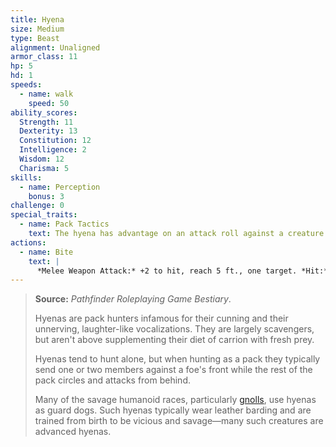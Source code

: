 ```yaml
---
title: Hyena
size: Medium
type: Beast
alignment: Unaligned
armor_class: 11
hp: 5
hd: 1
speeds:
  - name: walk
    speed: 50
ability_scores:
  Strength: 11
  Dexterity: 13
  Constitution: 12
  Intelligence: 2
  Wisdom: 12
  Charisma: 5
skills:
  - name: Perception
    bonus: 3
challenge: 0
special_traits:
  - name: Pack Tactics
    text: The hyena has advantage on an attack roll against a creature if at least one of the hyena's allies is within 5 feet of the creature and the ally isn't incapacitated.
actions:
  - name: Bite
    text: |
      *Melee Weapon Attack:* +2 to hit, reach 5 ft., one target. *Hit:* 3 (1d6) piercing damage.
---
```


> **Source:** *Pathfinder Roleplaying Game Bestiary*.
>
> Hyenas are pack hunters infamous for their cunning and their unnerving, laughter-like vocalizations. They are largely scavengers, but aren't above supplementing their diet of carrion with fresh prey.
>
> Hyenas tend to hunt alone, but when hunting as a pack they typically send one or two members against a foe's front while the rest of the pack circles and attacks from behind.
>
> Many of the savage humanoid races, particularly [gnolls](/monster/gnoll/), use hyenas as guard dogs. Such hyenas typically wear leather barding and are trained from birth to be vicious and savage—many such creatures are advanced hyenas.

